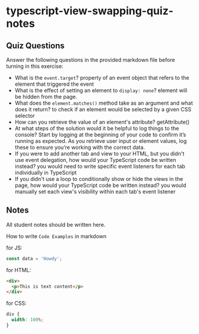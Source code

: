 # typescript-view-swapping-quiz-notes

## Quiz Questions

Answer the following questions in the provided markdown file before turning in this exercise:

- What is the `event.target`?
  property of an event object that refers to the element that triggered the event
- What is the effect of setting an element to `display: none`?
  element will be hidden from the page.
- What does the `element.matches()` method take as an argument and what does it return?
  to check if an element would be selected by a given CSS selector
- How can you retrieve the value of an element's attribute?
  getAttribute()
- At what steps of the solution would it be helpful to log things to the console?
  Start by logging at the beginning of your code to confirm it’s running as expected. As you retrieve user input or element values, log these to ensure you’re working with the correct data.
- If you were to add another tab and view to your HTML, but you didn't use event delegation, how would your TypeScript code be written instead?
  you would need to write specific event listeners for each tab individually in TypeScript
- If you didn't use a loop to conditionally show or hide the views in the page, how would your TypeScript code be written instead?
  you would manually set each view's visibility within each tab's event listener

## Notes

All student notes should be written here.

How to write `Code Examples` in markdown

for JS:

```javascript
const data = 'Howdy';
```

for HTML:

```html
<div>
  <p>This is text content</p>
</div>
```

for CSS:

```css
div {
  width: 100%;
}
```
